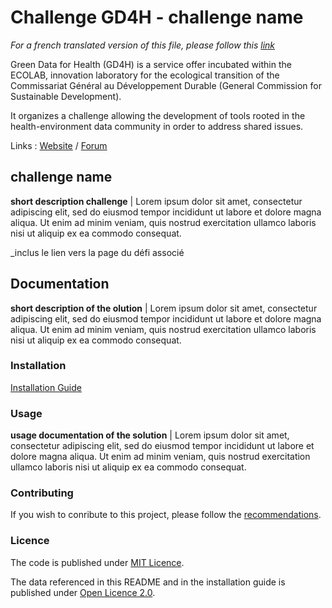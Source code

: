 # Challenge GD4H - challenge name

*For a french translated version of this file, please follow this [link](/README.fr.md)*

Green Data for Health (GD4H) is a service offer incubated within the ECOLAB, innovation laboratory for the ecological transition of the Commissariat Général au Développement Durable (General Commission for Sustainable Development).

It organizes a challenge allowing the development of tools rooted in the health-environment data community in order to address shared issues.

Links : 
<a href="https://challenge.gd4h.ecologie.gouv.fr/" target="_blank" rel="noreferrer">Website</a> /
<a href="https://forum.challenge.gd4h.ecologie.gouv.fr/" target="_blank" rel="noreferrer">Forum</a>

## challenge name

**short description challenge** | Lorem ipsum dolor sit amet, consectetur adipiscing elit, sed do eiusmod tempor incididunt ut labore et dolore magna aliqua. Ut enim ad minim veniam, quis nostrud exercitation ullamco laboris nisi ut aliquip ex ea commodo consequat.

_inclus le lien vers la page du défi associé

## **Documentation**

**short description of the olution** | Lorem ipsum dolor sit amet, consectetur adipiscing elit, sed do eiusmod tempor incididunt ut labore et dolore magna aliqua. Ut enim ad minim veniam, quis nostrud exercitation ullamco laboris nisi ut aliquip ex ea commodo consequat.

### **Installation**

[Installation Guide](/INSTALL.md)

### **Usage**

**usage documentation of the solution** | Lorem ipsum dolor sit amet, consectetur adipiscing elit, sed do eiusmod tempor incididunt ut labore et dolore magna aliqua. Ut enim ad minim veniam, quis nostrud exercitation ullamco laboris nisi ut aliquip ex ea commodo consequat.

### **Contributing**

If you wish to conribute to this project, please follow the [recommendations](/CONTRIBUTING.md).

### **Licence**

The code is published under [MIT Licence](/LICENSE).

The data referenced in this README and in the installation guide is published under <a href="https://www.etalab.gouv.fr/wp-content/uploads/2018/11/open-licence.pdf">Open Licence 2.0</a>.